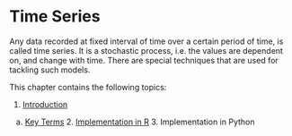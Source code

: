 # Time Series

Any data recorded at fixed interval of time over a certain period of time, is called time series. It is a stochastic process, i.e. the values are dependent on, and change with time. There are special techniques that are used for tackling such models.

This chapter contains the following topics:

1. [Introduction](./01-Introduction.md)

    a. [Key Terms](./01-Introduction.md#key-terms)
2. [Implementation in R](./01-TimeSeriesInR.md)
3. Implementation in Python
